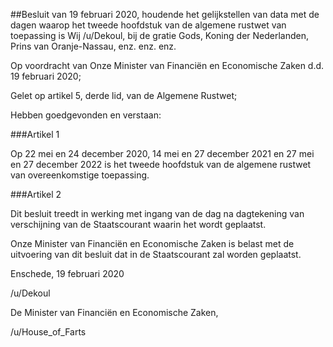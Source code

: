 ##Besluit van 19 februari 2020, houdende het gelijkstellen van data met de dagen waarop het tweede hoofdstuk van de algemene rustwet van toepassing is Wij /u/Dekoul, bij de gratie Gods, Koning der Nederlanden, Prins van Oranje-Nassau, enz. enz. enz. 
 
Op voordracht van Onze Minister van Financiën en Economische Zaken d.d. 19 februari 2020;

Gelet op artikel 5, derde lid, van de Algemene Rustwet;

Hebben goedgevonden en verstaan:


###Artikel 1

Op 22 mei en 24 december 2020, 14 mei en 27 december 2021 en 27 mei en 27 december 2022 is het tweede hoofdstuk van de algemene rustwet van overeenkomstige toepassing.


###Artikel 2

Dit besluit treedt in werking met ingang van de dag na dagtekening van verschijning van de Staatscourant waarin het wordt geplaatst.


Onze Minister van Financiën en Economische Zaken is belast met de uitvoering van dit besluit dat in de Staatscourant zal worden geplaatst.



Enschede, 19 februari 2020


/u/Dekoul


De Minister van Financiën en Economische Zaken,


/u/House_of_Farts




